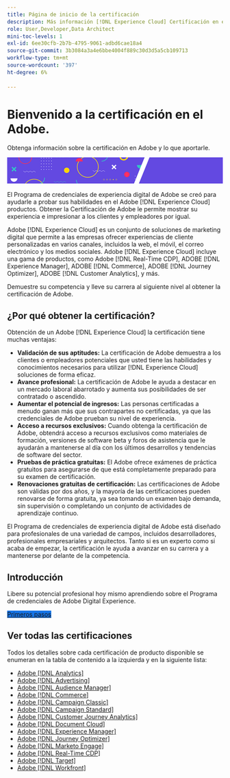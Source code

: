 ```yaml
---
title: Página de inicio de la certificación
description: Más información [!DNL Experience Cloud] Certificación en el Adobe. Descubra lo que puede aportarle obtener la certificación.
role: User,Developer,Data Architect
mini-toc-levels: 1
exl-id: 6ee30cfb-2b7b-4795-9061-adbd6cae18a4
source-git-commit: 3b3084a3a4e6bbe4004f889c30d3d5a5cb109713
workflow-type: tm+mt
source-wordcount: '397'
ht-degree: 6%

---
```


# Bienvenido a la certificación en el Adobe.

Obtenga información sobre la certificación en Adobe y lo que aportarle.

![Titular](/help/certifications/assets/home_banner_smallwide.png)

El Programa de credenciales de experiencia digital de Adobe se creó para ayudarle a probar sus habilidades en el Adobe [!DNL Experience Cloud] productos. Obtener la Certificación de Adobe le permite mostrar su experiencia e impresionar a los clientes y empleadores por igual.

Adobe [!DNL Experience Cloud] es un conjunto de soluciones de marketing digital que permite a las empresas ofrecer experiencias de cliente personalizadas en varios canales, incluidos la web, el móvil, el correo electrónico y los medios sociales. Adobe [!DNL Experience Cloud] incluye una gama de productos, como Adobe [!DNL Real-Time CDP], ADOBE [!DNL Experience Manager], ADOBE [!DNL Commerce], ADOBE [!DNL Journey Optimizer], ADOBE [!DNL Customer Analytics], y más.

Demuestre su competencia y lleve su carrera al siguiente nivel al obtener la certificación de Adobe.

## ¿Por qué obtener la certificación?

Obtención de un Adobe [!DNL Experience Cloud] la certificación tiene muchas ventajas:

* **Validación de sus aptitudes:** La certificación de Adobe demuestra a los clientes o empleadores potenciales que usted tiene las habilidades y conocimientos necesarios para utilizar [!DNL Experience Cloud] soluciones de forma eficaz.
* **Avance profesional:** La certificación de Adobe le ayuda a destacar en un mercado laboral abarrotado y aumenta sus posibilidades de ser contratado o ascendido.
* **Aumentar el potencial de ingresos:** Las personas certificadas a menudo ganan más que sus contrapartes no certificadas, ya que las credenciales de Adobe prueban su nivel de experiencia.
* **Acceso a recursos exclusivos:** Cuando obtenga la certificación de Adobe, obtendrá acceso a recursos exclusivos como materiales de formación, versiones de software beta y foros de asistencia que le ayudarán a mantenerse al día con los últimos desarrollos y tendencias de software del sector.
* **Pruebas de práctica gratuitas:** El Adobe ofrece exámenes de práctica gratuitos para asegurarse de que está completamente preparado para su examen de certificación.
* **Renovaciones gratuitas de certificación:** Las certificaciones de Adobe son válidas por dos años, y la mayoría de las certificaciones pueden renovarse de forma gratuita, ya sea tomando un examen bajo demanda, sin supervisión o completando un conjunto de actividades de aprendizaje continuo.

El Programa de credenciales de experiencia digital de Adobe está diseñado para profesionales de una variedad de campos, incluidos desarrolladores, profesionales empresariales y arquitectos. Tanto si es un experto como si acaba de empezar, la certificación le ayuda a avanzar en su carrera y a mantenerse por delante de la competencia.

## Introducción 

Libere su potencial profesional hoy mismo aprendiendo sobre el Programa de credenciales de Adobe Digital Experience.

<a href="https://experienceleague.adobe.com/docs/certification/certification/getting-started.html" target="_blank" class="spectrum-Button spectrum-Button--fill spectrum-Button--accent spectrum-Button--sizeM is-margin-bottom-big-big at-element-click-tracking" style="background-color:#1473E6"><span class="spectrum-Button-label has-no-wrap">Primeros pasos</span></a>


## Ver todas las certificaciones

Todos los detalles sobre cada certificación de producto disponible se enumeran en la tabla de contenido a la izquierda y en la siguiente lista:

* [Adobe [!DNL Analytics]](/help/certifications/aa/aa-overview.md)
* [Adobe [!DNL Advertising]](/help/certifications/aac/aac-overview.md)
* [Adobe [!DNL Audience Manager]](/help/certifications/aam/aam-overview.md)
* [Adobe [!DNL Commerce]](/help/certifications/ac/ac-overview.md)
* [Adobe [!DNL Campaign Classic]](/help/certifications/acc/acc-overview.md)
* [Adobe [!DNL Campaign Standard]](/help/certifications/acs/acs-overview.md)
* [Adobe [!DNL Customer Journey Analytics]](/help/certifications/acja/acja-overview.md)
* [Adobe [!DNL Document Cloud]](/help/certifications/adc/adc-overview.md)
* [Adobe [!DNL Experience Manager]](/help/certifications/aem/aem-overview.md)
* [Adobe [!DNL Journey Optimizer]](/help/certifications/ajo/ajo-overview.md)
* [Adobe [!DNL Marketo Engage]](/help/certifications/ame/ame-overview.md)
* [Adobe [!DNL Real-Time CDP]](/help/certifications/rtcdp/rtcdp-overview.md)
* [Adobe [!DNL Target]](/help/certifications/at/at-overview.md)
* [Adobe [!DNL Workfront]](/help/certifications/aw/aw-overview.md)
